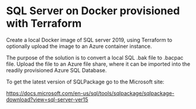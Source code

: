 # SQL Server on Docker provisioned with Terraform
Create a local Docker image of SQL server 2019, using Terraform to optionally upload the image to an Azure container instance. 

The purpose of the solution is to convert a local SQL .bak file to .bacpac file. Upload the file to an Azure file share, where it can be imported into the readily provisioned Azure SQL Database.

To get the latest version of SQLPackage go to the Microsoft site:

https://docs.microsoft.com/en-us/sql/tools/sqlpackage/sqlpackage-download?view=sql-server-ver15
